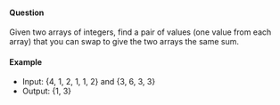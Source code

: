 #### Question

Given two arrays of integers, find a pair of values (one value from each array) that you can swap to give the two arrays the same sum.

#### Example

- Input: {4, 1, 2, 1, 1, 2} and {3, 6, 3, 3}
- Output: {1, 3}
